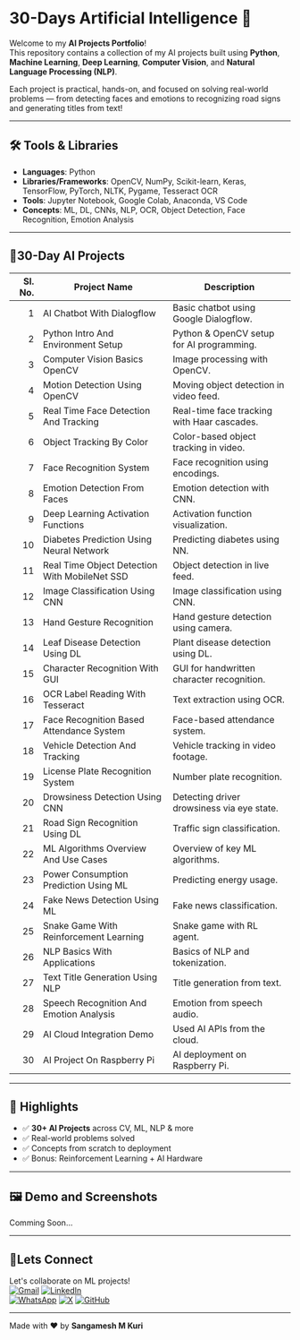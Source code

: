 # 30-Days Artificial Intelligence 🚀

Welcome to my **AI Projects Portfolio**!  
This repository contains a collection of my AI projects built using **Python**, **Machine Learning**, **Deep Learning**, **Computer Vision**, and **Natural Language Processing (NLP)**.

Each project is practical, hands-on, and focused on solving real-world problems — from detecting faces and emotions to recognizing road signs and generating titles from text!

---

## 🛠️ Tools & Libraries

- **Languages**: Python  
- **Libraries/Frameworks**: OpenCV, NumPy, Scikit-learn, Keras, TensorFlow, PyTorch, NLTK, Pygame, Tesseract OCR  
- **Tools**: Jupyter Notebook, Google Colab, Anaconda, VS Code  
- **Concepts**: ML, DL, CNNs, NLP, OCR, Object Detection, Face Recognition, Emotion Analysis

---

## 📂30-Day AI Projects

| Sl. No. | Project Name                                  | Description                                 |
|--------:|-----------------------------------------------|---------------------------------------------|
| 1       | AI Chatbot With Dialogflow                    | Basic chatbot using Google Dialogflow.      |
| 2       | Python Intro And Environment Setup            | Python & OpenCV setup for AI programming.   |
| 3       | Computer Vision Basics OpenCV                 | Image processing with OpenCV.               |
| 4       | Motion Detection Using OpenCV                 | Moving object detection in video feed.      |
| 5       | Real Time Face Detection And Tracking         | Real-time face tracking with Haar cascades. |
| 6       | Object Tracking By Color                      | Color-based object tracking in video.       |
| 7       | Face Recognition System                       | Face recognition using encodings.           |
| 8       | Emotion Detection From Faces                  | Emotion detection with CNN.                 |
| 9       | Deep Learning Activation Functions            | Activation function visualization.          |
| 10      | Diabetes Prediction Using Neural Network      | Predicting diabetes using NN.               |
| 11      | Real Time Object Detection With MobileNet SSD | Object detection in live feed.              |
| 12      | Image Classification Using CNN                | Image classification using CNN.             |
| 13      | Hand Gesture Recognition                      | Hand gesture detection using camera.        |
| 14      | Leaf Disease Detection Using DL               | Plant disease detection using DL.           |
| 15      | Character Recognition With GUI                | GUI for handwritten character recognition.  |
| 16      | OCR Label Reading With Tesseract              | Text extraction using OCR.                  |
| 17      | Face Recognition Based Attendance System      | Face-based attendance system.               |
| 18      | Vehicle Detection And Tracking                | Vehicle tracking in video footage.          |
| 19      | License Plate Recognition System              | Number plate recognition.                   |
| 20      | Drowsiness Detection Using CNN                | Detecting driver drowsiness via eye state.  |
| 21      | Road Sign Recognition Using DL                | Traffic sign classification.                |
| 22      | ML Algorithms Overview And Use Cases          | Overview of key ML algorithms.              |
| 23      | Power Consumption Prediction Using ML         | Predicting energy usage.                    |
| 24      | Fake News Detection Using ML                  | Fake news classification.                   |
| 25      | Snake Game With Reinforcement Learning        | Snake game with RL agent.                   |
| 26      | NLP Basics With Applications                  | Basics of NLP and tokenization.             |
| 27      | Text Title Generation Using NLP               | Title generation from text.                 |
| 28      | Speech Recognition And Emotion Analysis       | Emotion from speech audio.                  |
| 29      | AI Cloud Integration Demo                     | Used AI APIs from the cloud.                |
| 30      | AI Project On Raspberry Pi                    | AI deployment on Raspberry Pi.              |


---

## 🚀 Highlights

- ✅ **30+ AI Projects** across CV, ML, NLP & more  
- ✅ Real-world problems solved  
- ✅ Concepts from scratch to deployment  
- ✅ Bonus: Reinforcement Learning + AI Hardware

---

## 🖼️ Demo and Screenshots

Comming Soon...


---

## 🤝Lets Connect  
Let's collaborate on ML projects!  
[![Gmail](https://img.shields.io/badge/Gmail-Email%20Me-red?style=for-the-badge&logo=gmail)](mailto:sangameshmkuri94@gmail.com)
[![LinkedIn](https://img.shields.io/badge/LinkedIn-Sangamesh_M_Kuri-blue)](https://www.linkedin.com/in/sangamesh-m-kuri-034682366)  
[![WhatsApp](https://img.shields.io/badge/WhatsApp-Chat%20with%20me-25D366?style=for-the-badge&logo=whatsapp&logoColor=white)](https://wa.me/917019880436)
[![X](https://img.shields.io/badge/X-Follow%20me-000000?style=for-the-badge&logo=twitter)](https://x.com/Sangameshkuri94)
[![GitHub](https://img.shields.io/badge/GitHub-Follow-lightgrey)](https://github.com/Sangamesh-star)  

---
Made with ❤️ by **Sangamesh M Kuri**  
